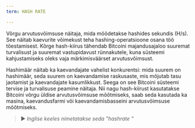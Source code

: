 ```yaml
---
term: HASH RATE

---
```

Võrgu arvutusvõimsuse näitaja, mida mõõdetakse hashides sekundis (H/s). See näitab kaevurite võimekust teha hashing-operatsioone osana töö tõestamisest. Kõrge hash-kiirus tähendab Bitcoini majandusajaloo suuremat turvalisust ja suuremat vastupidavust rünnakutele, kuna süsteemi kahjustamiseks oleks vaja märkimisväärset arvutusvõimsust.

Hashimäär näitab ka kaevandajate vahelist konkurentsi: mida suurem on hashimäär, seda suurem on kaevandamise raskusaste, mis mõjutab tasu jaotamist ja kaevandajate kasumlikkust. Seega on see Bitcoini süsteemi tervise ja turvalisuse peamine näitaja. Nii nagu hash-kiirust kasutatakse Bitcoini võrgu üldise arvutusvõimsuse mõõtmiseks, saab seda kasutada ka masina, kaevandusfarmi või kaevandamisbasseini arvutusvõimsuse mõõtmiseks.

> ► *Inglise keeles nimetatakse seda "hashrate "*